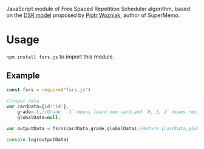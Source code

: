 JavaScript module of Free Spaced Repetition Scheduler algorithm, based on the [DSR model](https://supermemo.guru/wiki/Two_components_of_memory) proposed by [Piotr Wozniak](https://supermemo.guru/wiki/Piotr_Wozniak), author of SuperMemo.

# Usage

`npm install fsrs.js` to import this module.

## Example

```js
const fsrs = require("fsrs.js")

//input data
var cardData={id:'id'},
    grade=-1,//Grade `-1` means learn new card,and `0, 1, 2` means review old card.
    globalData=null;

var outputData = fsrs(cardData,grade,globalData)//Return {cardData,globalData}. You can save this output data and use it as input data the next time you update grade.

console.log(outputData)
``` 